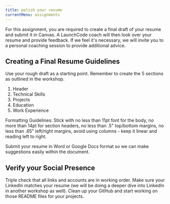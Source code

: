 ```yaml
---
title: polish your resume
currentMenu: assignments
---
```


For this assignment, you are required to create a final draft of your resume and submit it in Canvas. A LaunchCode coach will then look over your resume and provide feedback. If we feel it's necessary, we will invite you to a personal coaching session to provide additional advice.

## Creating a Final Resume Guidelines

Use your rough draft as a starting point. Remember to create the 5 sections as outlined in the workshop.
1. Header
2. Technical Skills
3. Projects
4. Education
5. Work Experience

Formatting Guidelines: Stick with no less than 11pt font for the body, no more than 14pt for section headers, no less than .5" top/bottom margins, no less than .65" left/right margins, avoid using columns - keep it linear and reading left to right.

Submit your resume in Word or Google Docs format so we can make suggestions easily within the document.

## Verify your Social Presence

Triple check that all links and accounts are in working order. Make sure your LinkedIn matches your resume (we will be doing a deeper dive into LinkedIn in another workshop as well). Clean up your GitHub and start working on those README files for your projects.
